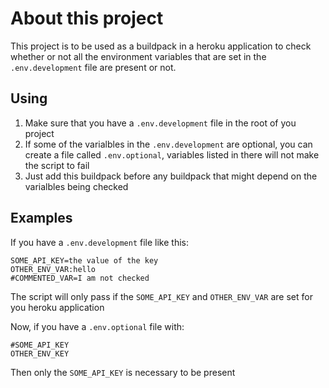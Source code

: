 # About this project

This project is to be used as a buildpack in a heroku application to check whether or not all the environment variables
that are set in the `.env.development` file are present or not.


## Using

1. Make sure that you have a `.env.development` file in the root of you project
2. If some of the varialbles in the `.env.development` are optional, you can create a file called `.env.optional`, variables listed in there will not make the script to fail
3. Just add this buildpack before any buildpack that might depend on the varialbles being checked

## Examples

If you have a `.env.development` file like this:

```
SOME_API_KEY=the value of the key
OTHER_ENV_VAR:hello
#COMMENTED_VAR=I am not checked
```

The script will only pass if the `SOME_API_KEY` and `OTHER_ENV_VAR` are set for you heroku application

Now, if you have a `.env.optional` file with:

```
#SOME_API_KEY
OTHER_ENV_KEY
```

Then only the `SOME_API_KEY` is necessary to be present
